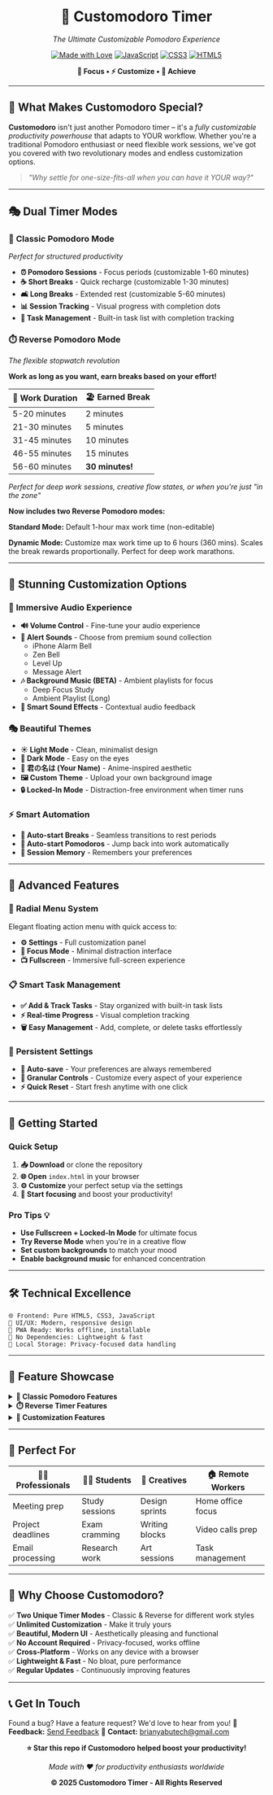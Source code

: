 <div align="center">

# 🍅 **Customodoro Timer** 

*The Ultimate Customizable Pomodoro Experience*

[![Made with Love](https://img.shields.io/badge/Made%20with-❤️-red?style=for-the-badge)](https://github.com)
[![JavaScript](https://img.shields.io/badge/JavaScript-F7DF1E?style=for-the-badge&logo=javascript&logoColor=black)](https://developer.mozilla.org/en-US/docs/Web/JavaScript)
[![CSS3](https://img.shields.io/badge/CSS3-1572B6?style=for-the-badge&logo=css3&logoColor=white)](https://www.w3.org/Style/CSS/Overview.en.html)
[![HTML5](https://img.shields.io/badge/HTML5-E34F26?style=for-the-badge&logo=html5&logoColor=white)](https://html.spec.whatwg.org/)

**🎯 Focus • ⚡ Customize • 🚀 Achieve**

</div>

---

## 🌟 **What Makes Customodoro Special?**

**Customodoro** isn't just another Pomodoro timer – it's a *fully customizable productivity powerhouse* that adapts to YOUR workflow. Whether you're a traditional Pomodoro enthusiast or need flexible work sessions, we've got you covered with two revolutionary modes and endless customization options.

> *"Why settle for one-size-fits-all when you can have it YOUR way?"*

---

## 🎭 **Dual Timer Modes**

### 🍅 **Classic Pomodoro Mode** 
*Perfect for structured productivity*

- **⏰ Pomodoro Sessions** - Focus periods (customizable 1-60 minutes)
- **☕ Short Breaks** - Quick recharge (customizable 1-30 minutes) 
- **🛋️ Long Breaks** - Extended rest (customizable 5-60 minutes)
- **📊 Session Tracking** - Visual progress with completion dots
- **🎯 Task Management** - Built-in task list with completion tracking

### ⏱️ **Reverse Pomodoro Mode** 
*The flexible stopwatch revolution*

**Work as long as you want, earn breaks based on your effort!**

| 💪 **Work Duration** | 🏖️ **Earned Break** |
|---------------------|---------------------|
| 5-20 minutes        | 2 minutes          |
| 21-30 minutes       | 5 minutes          |
| 31-45 minutes       | 10 minutes         |
| 46-55 minutes       | 15 minutes         |
| 56-60 minutes       | **30 minutes!**    |

*Perfect for deep work sessions, creative flow states, or when you're just "in the zone"*

**Now includes two Reverse Pomodoro modes:**

**Standard Mode:** Default 1-hour max work time (non-editable)

**Dynamic Mode:** Customize max work time up to 6 hours (360 mins). Scales the break rewards proportionally. Perfect for deep work marathons.

---

## 🎨 **Stunning Customization Options**

### 🎵 **Immersive Audio Experience**
- **🔊 Volume Control** - Fine-tune your audio experience
- **🎺 Alert Sounds** - Choose from premium sound collection
  - iPhone Alarm Bell
  - Zen Bell
  - Level Up
  - Message Alert
- **🎶 Background Music (BETA)** - Ambient playlists for focus
  - Deep Focus Study
  - Ambient Playlist (Long)
- **🔕 Smart Sound Effects** - Contextual audio feedback

### 🎭 **Beautiful Themes**
- **☀️ Light Mode** - Clean, minimalist design
- **🌙 Dark Mode** - Easy on the eyes
- **🌸 君の名は (Your Name)** - Anime-inspired aesthetic  
- **🖼️ Custom Theme** - Upload your own background image
- **🔒 Locked-In Mode** - Distraction-free environment when timer runs

### ⚡ **Smart Automation**
- **🚀 Auto-start Breaks** - Seamless transitions to rest periods
- **💪 Auto-start Pomodoros** - Jump back into work automatically
- **🧠 Session Memory** - Remembers your preferences

---

## 🎯 **Advanced Features**

### 📱 **Radial Menu System**
Elegant floating action menu with quick access to:
- **⚙️ Settings** - Full customization panel
- **🎯 Focus Mode** - Minimal distraction interface  
- **📺 Fullscreen** - Immersive full-screen experience

### 📋 **Smart Task Management**
- **✅ Add & Track Tasks** - Stay organized with built-in task lists
- **⚡ Real-time Progress** - Visual completion tracking
- **🗑️ Easy Management** - Add, complete, or delete tasks effortlessly

### 💾 **Persistent Settings**
- **🔄 Auto-save** - Your preferences are always remembered
- **🔧 Granular Controls** - Customize every aspect of your experience
- **⚡ Quick Reset** - Start fresh anytime with one click

---

## 🚀 **Getting Started**

### **Quick Setup**
1. **📥 Download** or clone the repository
2. **🌐 Open** `index.html` in your browser
3. **⚙️ Customize** your perfect setup via the settings
4. **🎯 Start focusing** and boost your productivity!

### **Pro Tips** 💡
- **Use Fullscreen + Locked-In Mode** for ultimate focus
- **Try Reverse Mode** when you're in a creative flow
- **Set custom backgrounds** to match your mood
- **Enable background music** for enhanced concentration

---

## 🛠️ **Technical Excellence**

```
🌐 Frontend: Pure HTML5, CSS3, JavaScript
🎨 UI/UX: Modern, responsive design
📱 PWA Ready: Works offline, installable
🔧 No Dependencies: Lightweight & fast
💾 Local Storage: Privacy-focused data handling
```

---

## 🎪 **Feature Showcase**

<details>
<summary><strong>🍅 Classic Pomodoro Features</strong></summary>

- ⏰ **Customizable Timer Lengths** (1-60 minutes)
- 📊 **Session Tracking** with visual progress dots
- 🔄 **Auto-transitions** between work and break periods
- 📋 **Integrated Task Management** 
- 🎵 **Rich Audio Experience** with multiple alert sounds
- ⚡ **Smart Auto-start** options for seamless workflow

</details>

<details>
<summary><strong>⏱️ Reverse Timer Features</strong></summary>

- 🕐 **Flexible Work Duration** (up to 120 minutes)
- 📈 **Progressive Break Rewards** based on work time
- 🎯 **Perfect for Deep Work** and creative sessions
- 🔧 **Fully Customizable Break Tiers**
- 📋 **Task Tracking** for long work sessions

</details>

<details>
<summary><strong>🎨 Customization Features</strong></summary>

- 🎭 **5 Built-in Themes** + Custom theme support
- 🖼️ **Custom Background Upload** (JPG, PNG up to 2MB)
- 🔒 **Locked-In Mode** for distraction-free focus
- 🎵 **Background Music** with volume control
- 🔊 **Advanced Audio Settings** with multiple sound packs

</details>

---

## 🎯 **Perfect For**

| 👨‍💼 **Professionals** | 👨‍🎓 **Students** | 🎨 **Creatives** | 🏠 **Remote Workers** |
|---------------------|----------------|-----------------|---------------------|
| Meeting prep        | Study sessions | Design sprints  | Home office focus   |
| Project deadlines   | Exam cramming  | Writing blocks  | Video calls prep    |
| Email processing    | Research work  | Art sessions    | Task management     |

---

## 🎉 **Why Choose Customodoro?**

✅ **Two Unique Timer Modes** - Classic & Reverse for different work styles  
✅ **Unlimited Customization** - Make it truly yours  
✅ **Beautiful, Modern UI** - Aesthetically pleasing and functional  
✅ **No Account Required** - Privacy-focused, works offline  
✅ **Cross-Platform** - Works on any device with a browser  
✅ **Lightweight & Fast** - No bloat, pure performance  
✅ **Regular Updates** - Continuously improving features  

---

## 📞 **Get In Touch**

Found a bug? Have a feature request? We'd love to hear from you!
📝 **Feedback:** [Send Feedback](https://noteforms.com/forms/feedback-and-bug-reporting-form-fnkwn7)
📧 **Contact:** [brianyabutech@gmail.com](mailto:brianyabutech@gmail.com)

<div align="center">

**⭐ Star this repo if Customodoro helped boost your productivity!**

*Made with ❤️ for productivity enthusiasts worldwide*

**© 2025 Customodoro Timer - All Rights Reserved**

</div>
